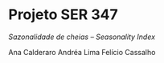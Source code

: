 # Projeto SER 347
_*Sazonalidade de cheias – Seasonality Index*_

Ana Calderaro
Andréa Lima
Felício Cassalho



